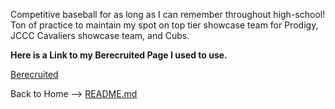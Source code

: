 Competitive baseball for as long as I can remember throughout high-school! Ton of practice to maintain my spot on top tier showcase team for
Prodigy, JCCC Cavaliers showcase team, and Cubs. 

**Here is a Link to my Berecruited Page I used to use.**

[Berecruited](https://new.berecruited.com/athletes/4157331#athletics)






Back to Home --> [README.md](https://github.com/RileyPut7/RIleyPut7/edit/master/README.md)
